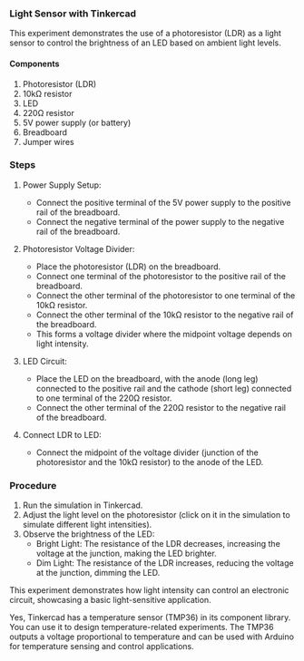 ### Light Sensor with Tinkercad

This experiment demonstrates the use of a photoresistor (LDR) as a light sensor to control the brightness of an LED based on ambient light levels.

#### Components

1. Photoresistor (LDR)
2. 10kΩ resistor
3. LED
4. 220Ω resistor
5. 5V power supply (or battery)
6. Breadboard
7. Jumper wires

### Steps

1. Power Supply Setup:
   - Connect the positive terminal of the 5V power supply to the positive rail of the breadboard.
   - Connect the negative terminal of the power supply to the negative rail of the breadboard.

2. Photoresistor Voltage Divider:
   - Place the photoresistor (LDR) on the breadboard.
   - Connect one terminal of the photoresistor to the positive rail of the breadboard.
   - Connect the other terminal of the photoresistor to one terminal of the 10kΩ resistor.
   - Connect the other terminal of the 10kΩ resistor to the negative rail of the breadboard.
   - This forms a voltage divider where the midpoint voltage depends on light intensity.

3. LED Circuit:
   - Place the LED on the breadboard, with the anode (long leg) connected to the positive rail and the cathode (short leg) connected to one terminal of the 220Ω resistor.
   - Connect the other terminal of the 220Ω resistor to the negative rail of the breadboard.

4. Connect LDR to LED:
   - Connect the midpoint of the voltage divider (junction of the photoresistor and the 10kΩ resistor) to the anode of the LED.

### Procedure

1. Run the simulation in Tinkercad.
2. Adjust the light level on the photoresistor (click on it in the simulation to simulate different light intensities).
3. Observe the brightness of the LED:
   - Bright Light: The resistance of the LDR decreases, increasing the voltage at the junction, making the LED brighter.
   - Dim Light: The resistance of the LDR increases, reducing the voltage at the junction, dimming the LED.

This experiment demonstrates how light intensity can control an electronic circuit, showcasing a basic light-sensitive application.

Yes, Tinkercad has a temperature sensor (TMP36) in its component library. You can use it to design temperature-related experiments. The TMP36 outputs a voltage proportional to temperature and can be used with Arduino for temperature sensing and control applications.